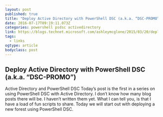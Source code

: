 ```yaml
---
layout: post 
published: true 
title: "Deploy Active Directory with PowerShell DSC (a.k.a. “DSC-PROMO”) – GoateePFE" 
date: 2016-07-17T09:19:11.073Z
categories: powershell psdsc activedirectory
link: https://blogs.technet.microsoft.com/ashleymcglone/2015/03/20/deploy-active-directory-with-powershell-dsc-a-k-a-dsc-promo/ 
tags:
  - links
ogtype: article 
bodyclass: post 
---
```


## Deploy Active Directory with PowerShell DSC (a.k.a. “DSC-PROMO”)

Active Directory and PowerShell DSC
Today’s post is the first in a series on using PowerShell DSC with Active Directory. I don’t know how many blog posts there will be. I haven’t written them yet. What I can tell you, is that I have a load of fun scripts to share. Today we will start out with deploying a new forest using PowerShell DSC.
